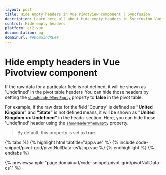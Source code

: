 ```yaml
---
layout: post
title: Hide empty headers in Vue Pivotview component | Syncfusion
description: Learn here all about Hide empty headers in Syncfusion Vue Pivotview component of Syncfusion Essential JS 2 and more.
control: Hide empty headers 
platform: ej2-vue
documentation: ug
domainurl: ##DomainURL##
---
```


# Hide empty headers in Vue Pivotview component

If the raw data for a particular field is not defined, it will be shown as 'Undefined' in the pivot table headers. You can hide those headers by setting the [`showHeaderWhenEmpty`](https://ej2.syncfusion.com/documentation/api/pivotview/dataSourceSettingsModel/#showheaderwhenempty) property to **false** in the pivot table.

For example, if the raw data for the field 'Country' is defined as **"United Kingdom"** and **"State"** is not defined means, it will be shown as **"United Kingdom >> Undefined"** in the header section. Here, you can hide those 'Undefined' header using the [`showHeaderWhenEmpty`](https://ej2.syncfusion.com/documentation/api/pivotview/dataSourceSettingsModel/#showheaderwhenempty) property.

> By default, this property is set as **true**.

{% tabs %}
{% highlight html tabtitle="app.vue" %}
{% include code-snippet/pivot-grid/pivotNullData-cs1/app.vue %}
{% endhighlight %}
{% endtabs %}
        
{% previewsample "page.domainurl/code-snippet/pivot-grid/pivotNullData-cs1" %}
